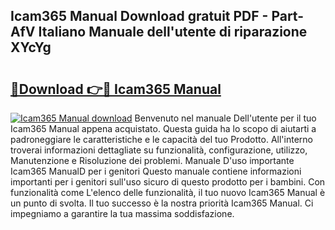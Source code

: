 ## Icam365 Manual Download gratuit PDF - Part-AfV Italiano Manuale dell'utente di riparazione XYcYg

# <h2><a href="http://dfcw9r.blite.top/?on=Icam365+Manual">🔗Download 👉🔴 Icam365 Manual</a></h2>

[![Icam365 Manual download](https://i.imgur.com/lujVjoI.png)](http://dfcw9r.blite.top/?on=Icam365+Manual)
Benvenuto nel manuale Dell'utente per il tuo Icam365 Manual appena acquistato. Questa guida ha lo scopo di aiutarti a padroneggiare le caratteristiche e le capacità del tuo Prodotto. All'interno troverai informazioni dettagliate su funzionalità, configurazione, utilizzo, Manutenzione e Risoluzione dei problemi. Manuale D'uso importante Icam365 ManualD per i genitori Questo manuale contiene informazioni importanti per i genitori sull'uso sicuro di questo prodotto per i bambini. Con funzionalità come L'elenco delle funzionalità, il tuo nuovo Icam365 Manual è un punto di svolta. Il tuo successo è la nostra priorità Icam365 Manual. Ci impegniamo a garantire la tua massima soddisfazione.
